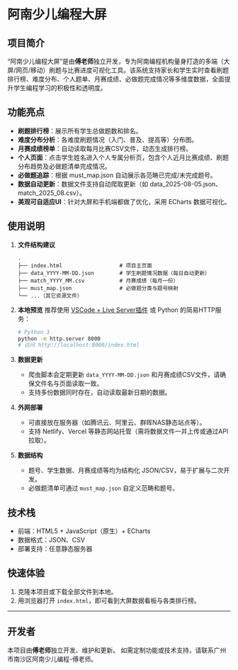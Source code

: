 # 阿南少儿编程大屏

## 项目简介

“阿南少儿编程大屏”是由**傅老师**独立开发，专为阿南编程机构量身打造的多端（大屏/网页/移动）刷题与比赛进度可视化工具。该系统支持家长和学生实时查看刷题排行榜、难度分布、个人题单、月赛成绩、必做题完成情况等多维度数据，全面提升学生编程学习的积极性和透明度。

## 功能亮点

* **刷题排行榜**：展示所有学生总做题数和排名。
* **难度分布分析**：各难度刷题情况（入门、普及、提高等）分布图。
* **月赛成绩榜单**：自动读取每月比赛CSV文件，动态生成排行榜。
* **个人页面**：点击学生姓名进入个人专属分析页，包含个人近月比赛成绩、刷题分布趋势及必做题清单完成情况。
* **必做题追踪**：根据 must\_map.json 自动展示各范畴已完成/未完成题号。
* **数据自动更新**：数据文件支持自动爬取更新（如 data\_2025-08-05.json、match\_2025\_08.csv）。
* **美观可自适应UI**：针对大屏和手机端都做了优化，采用 ECharts 数据可视化。

## 使用说明

1. **文件结构建议**

   ```
   .
   ├── index.html                  # 项目主页面
   ├── data_YYYY-MM-DD.json        # 学生刷题情况数据（每日自动更新）
   ├── match_YYYY_MM.csv           # 月赛成绩（每月一份）
   ├── must_map.json               # 必做题分类与题号映射
   └── ...（其它资源文件）
   ```

2. **本地预览**
   推荐使用 [VSCode + Live Server插件](https://marketplace.visualstudio.com/items?itemName=ritwickdey.LiveServer) 或 Python 的简易HTTP服务：

   ```bash
   # Python 3
   python -m http.server 8000
   # 访问 http://localhost:8000/index.html
   ```

3. **数据更新**

   * 爬虫脚本会定期更新 `data_YYYY-MM-DD.json` 和月赛成绩CSV文件，请确保文件名与页面读取一致。
   * 支持多份数据同时存在，自动读取最新日期的数据。

4. **外网部署**

   * 可直接放在服务器（如腾讯云、阿里云、群晖NAS静态站点等）。
   * 支持 Netlify、Vercel 等静态网站托管（需将数据文件一并上传或通过API拉取）。

5. **数据结构**

   * 题号、学生数据、月赛成绩等均为结构化 JSON/CSV，易于扩展与二次开发。
   * 必做题清单可通过 `must_map.json` 自定义范畴和题号。

## 技术栈

* 前端：HTML5 + JavaScript（原生）+ ECharts
* 数据格式：JSON、CSV
* 部署支持：任意静态服务器

## 快速体验

1. 克隆本项目或下载全部文件到本地。
2. 用浏览器打开 `index.html`，即可看到大屏数据看板与各类排行榜。

---

## 开发者

本项目由**傅老师**独立开发、维护和更新。
如需定制功能或技术支持，请联系广州市南沙区阿南少儿编程-傅老师。
